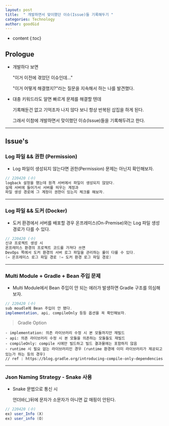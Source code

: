 ```yaml
---
layout: post
title:  " 개발하면서 맞이했던 이슈(Issue)들 기록해두기 "
categories: Technology
author: goodGid
---
```

* content
{:toc}

## Prologue

* 개발하다 보면

  "이거 이전에 겪었던 이슈인데..."

  "이거 어떻게 해결했지?"라는 질문을 지속해서 하는 나를 발견했다.

* 대충 키워드라도 알면 빠르게 문제를 해결할 텐데

  기록해둔건 없고 기억조차 나지 않다 보니 항상 반복된 삽집을 하게 된다.

  그래서 이참에 개발하면서 맞이했던 이슈(Issue)들을 기록해두려고 한다.


---

## Issue's

### Log 파일 && 권한 (Permission)

* Log 파일이 생성되지 않는다면 권한(Permission) 문제는 아닌지 확인해보자.

``` java
// 220420 (수)
logback 설정을 했는데 원격 서버에서 파일이 생성되지 않았다.
실제 서버에 들어가서 서버를 띄우는 계정과 
파일 생성 경로에 그 계정이 권한이 있는지 체크를 해보자.
```

---

### Log 파일 && 도커 (Docker)

* 도커 환경에서 서버를 배포할 경우 온프레미스(On-Premise)와는 Log 파일 생성 경로가 다를 수 있다.

``` java
// 220420 (수)
신규 프로젝트 생성 시
온프레미스 환경의 프로젝트 코드를 가져다 쓰면
DevOps 쪽에서 도커 환경의 서버 로그 파일을 관리하는 룰이 다를 수 있다.
(= 온프레미스 로그 파일 경로 != 도커 환경 로그 파일 경로)
```

---

### Multi Module + Gradle + Bean 주입 문제

* Multi Module에서 Bean 주입이 안 되는 에러가 발생하면 Gradle 구조를 의심해보자.

``` java
// 220420 (수)
sub moudle에 Bean 주입이 안 됐다.
implementation, api, compileOnly 등등 옵션을 꼭 확인해보자.
```

> Gradle Option

```
- implementation: 의존 라이브러리 수정 시 본 모듈까지만 재빌드
- api: 의존 라이브러리 수정 시 본 모듈을 의존하는 모듈들도 재빌드
- compileOnly: compile 시에만 빌드하고 빌드 결과물에는 포함하지 않음
- runtime 시 필요 없는 라이브러리인 경우 (runtime 환경에 이미 라이브러리가 제공되고 있는가 하는 등의 경우)
// ref : https://blog.gradle.org/introducing-compile-only-dependencies
```

---

### Json Naming Strategy - Snake 사용

* Snake 문법으로 통신 시

  언더바(_)뒤에 문자가 소문자가 아니면 값 매핑이 안된다.


``` java
// 220420 (수)
ex) user_Info (X)
ex) user_info (O)
```
